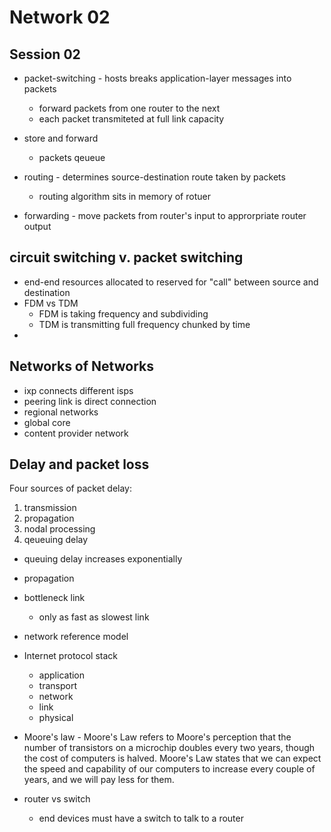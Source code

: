 # Network 02
## Session 02

* packet-switching - hosts breaks application-layer messages into packets
  * forward packets from one router to the next
  * each packet transmiteted at full link capacity
* store and forward
  * packets qeueue 

* routing - determines source-destination route taken by packets
  * routing algorithm sits in memory of rotuer
* forwarding - move packets from router's input to approrpriate router output

## circuit switching v. packet switching
* end-end resources allocated to reserved for "call" between source and destination
* FDM vs TDM
  * FDM is taking frequency and subdividing
  * TDM  is transmitting full frequency chunked by time
* 

## Networks of Networks
* ixp connects different isps
* peering link is direct connection
* regional networks
* global core 
* content provider network

## Delay and packet loss
Four sources of packet delay:
1. transmission
2. propagation
3. nodal processing
4. qeueuing delay

* queuing delay increases exponentially
* propagation 

* bottleneck link
  * only as fast as slowest link

* network reference model

* Internet protocol stack
  - application
  - transport
  - network
  - link
  - physical


* Moore's law - Moore's Law refers to Moore's perception that the number of transistors on a microchip doubles every two years, though the cost of computers is halved. Moore's Law states that we can expect the speed and capability of our computers to increase every couple of years, and we will pay less for them.

* router vs switch
  * end devices must have a switch to talk to a router
